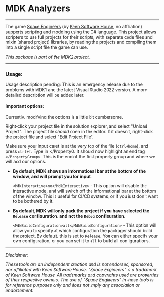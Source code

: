 ﻿# MDK Analyzers

---

The game [Space Engineers](https://store.steampowered.com/app/244850/Space_Engineers/)
(by [Keen Software House](https://www.keenswh.com/), no affiliation) supports
scripting and modding using the C# language. This project allows scripters to use full projects
for their scripts, with separate code files and mixin (shared project) libraries, by reading
the projects and compiling them into a single script file the game can use.

_This package is part of the MDK2 project._

---

### Usage:

Usage description pending: This is an emergency release due to the problems with MDK1 and the latest Visual Studio 2022
version. A more detailed description will be added later.

#### Important options:
Currently, modifying the options is a little bit cumbersome.

Right-click your project file in the solution explorer, and select "Unload Project".
The project file _should_ open in the editor. If it doesn't, right-click the project 
file and select "Edit Project File".

Make sure your input caret is at the very top of the file (`ctrl+home`), and press `ctrl+f`. Type in </PropertyG.
It should now highlight an end tag `</PropertyGroup>`. This is the end of the first property group and where we will
add our options.

 - **By default, MDK shows an informational bar at the bottom of the window, and will prompt you for input.**

    `<MdkInteractive>no</MdkInteractive>` - This option will disable the interactive mode, and will switch off the informational
    bar at the bottom of the window. This is useful for CI/CD systems, or if you just don't want to be bothered by it.  


- **By default, MDK will only pack the project if you have selected the `Release` configuration, and not the `Debug` configuration.**

    `<MdkBuildConfiguration>all</MdkBuildConfiguration>` - This option will allow you to specify at which configuration the
    packager should build the project. By default, this is set to `Release`. You can either specify your own configuration,
    or you can set it to `all` to build all configurations.

---

_Disclaimer:_

_These tools are an independent creation and is not endorsed, sponsored, nor affiliated with Keen Software House.
"Space Engineers" is a trademark of Keen Software House. All trademarks and copyrights used are properties of their
respective owners. The use of "Space Engineers" in these tools is for reference purposes only and does not imply
any association or endorsement._ 

